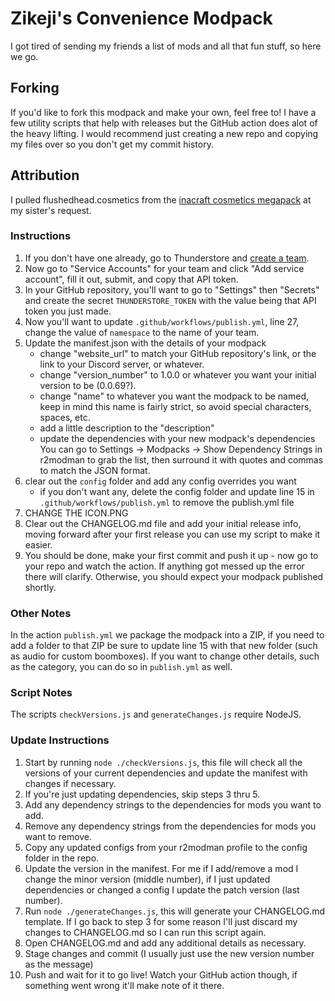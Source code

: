 # Zikeji's Convenience Modpack

I got tired of sending my friends a list of mods and all that fun stuff, so here we go.

## Forking

If you'd like to fork this modpack and make your own, feel free to! I have a few utility scripts that help with releases but the GitHub action does alot of the heavy lifting. I would recommend just creating a new repo and copying my files over so you don't get my commit history.

## Attribution

I pulled flushedhead.cosmetics from the [inacraft cosmetics megapack](https://thunderstore.io/c/lethal-company/p/broiiler/inacraft_cosmetics_megapack/) at my sister's request.

### Instructions

1. If you don't have one already, go to Thunderstore and [create a team](https://thunderstore.io/settings/teams/create/).
2. Now go to "Service Accounts" for your team and click "Add service account", fill it out, submit, and copy that API token.
3. In your GitHub repository, you'll want to go to "Settings" then "Secrets" and create the secret `THUNDERSTORE_TOKEN` with the value being that API token you just made.
4. Now you'll want to update `.github/workflows/publish.yml`, line 27, change the value of `namespace` to the name of your team.
5. Update the manifest.json with the details of your modpack
    * change "website_url" to match your GitHub repository's link, or the link to your Discord server, or whatever.
    * change "version_number" to 1.0.0 or whatever you want your initial version to be (0.0.69?).
    * change "name" to whatever you want the modpack to be named, keep in mind this name is fairly strict, so avoid special characters, spaces, etc.
    * add a little description to the "description"
    * update the dependencies with your new modpack's dependencies
    You can go to Settings -> Modpacks -> Show Dependency Strings in r2modman to grab the list, then surround it with quotes and commas to match the JSON format.
6. clear out the `config` folder and add any config overrides you want
    * if you don't want any, delete the config folder and update line 15 in `.github/workflows/publish.yml` to remove the publish.yml file
7. CHANGE THE ICON.PNG
9. Clear out the CHANGELOG.md file and add your initial release info, moving forward after your first release you can use my script to make it easier.
10. You should be done, make your first commit and push it up - now go to your repo and watch the action. If anything got messed up the error there will clarify. Otherwise, you should expect your modpack published shortly.

### Other Notes

In the action `publish.yml` we package the modpack into a ZIP, if you need to add a folder to that ZIP be sure to update line 15 with that new folder (such as audio for custom boomboxes). If you want to change other details, such as the category, you can do so in `publish.yml` as well.

### Script Notes

The scripts `checkVersions.js` and `generateChanges.js` require NodeJS.

### Update Instructions

1) Start by running `node ./checkVersions.js`, this file will check all the versions of your current dependencies and update the manifest with changes if necessary.
2) If you're just updating dependencies, skip steps 3 thru 5.
3) Add any dependency strings to the dependencies for mods you want to add.
4) Remove any dependency strings from the dependencies for mods you want to remove.
5) Copy any updated configs from your r2modman profile to the config folder in the repo.
6) Update the version in the manifest. For me if I add/remove a mod I change the minor version (middle number), if I just updated dependencies or changed a config I update the patch version (last number).
7) Run `node ./generateChanges.js`, this will generate your CHANGELOG.md template. If I go back to step 3 for some reason I'll just discard my changes to CHANGELOG.md so I can run this script again.
8) Open CHANGELOG.md and add any additional details as necessary.
9) Stage changes and commit (I usually just use the new version number as the message)
10) Push and wait for it to go live! Watch your GitHub action though, if something went wrong it'll make note of it there.